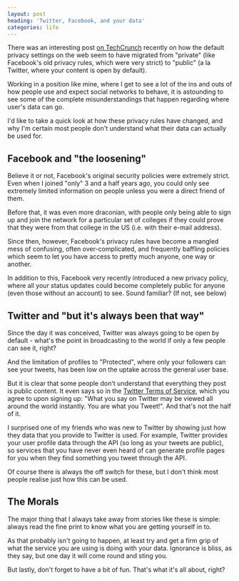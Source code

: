 ```yaml
---
layout: post
heading: 'Twitter, Facebook, and your data'
categories: life
---
```


There was an interesting post [on TechCrunch](http://www.techcrunch.com/2009/12/30/we-all-live-in-public/) recently on how the default privacy settings on the web seem to have migrated from "private" (like Facebook's old privacy rules, which were very strict) to "public" (a la Twitter, where your content is open by default).

Working in a position like mine, where I get to see a lot of the ins and outs of how people use and expect social networks to behave, it is astounding to see some of the complete misunderstandings that happen regarding where user's data can go.

I'd like to take a quick look at how these privacy rules have changed, and why I'm certain most people don't understand what their data can actually be used for.

## Facebook and "the loosening"

<!-- Replace missing image from http://media.chris-alexander.co.uk/wp-content/uploads/2010/01/fblock.png -->

Believe it or not, Facebook's original security policies were extremely strict. Even when I joined "only" 3 and a half years ago, you could only see extremely limited information on people unless you were a direct friend of them.

Before that, it was even more draconian, with people only being able to sign up and join the network for a particular set of colleges if they could prove that they were from that college in the US (i.e. with their e-mail address).

Since then, however, Facebook's privacy rules have become a mangled mess of confusing, often over-complicated, and frequently baffling policies which seem to let you have access to pretty much anyone, one way or another.

In addition to this, Facebook very recently introduced a new privacy policy, where all your status updates could become completely public for anyone (even those without an account) to see. Sound familiar? (If not, see below)

## Twitter and "but it's always been that way"

<!-- Replace missing image from http://media.chris-alexander.co.uk/wp-content/uploads/2010/01/twitteropen.png -->

Since the day it was conceived, Twitter was always going to be open by default - what's the point in broadcasting to the world if only a few people can see it, right?

And the limitation of profiles to "Protected", where only your followers can see your tweets, has been low on the uptake across the general user base.

But it is clear that some people don't understand that everything they post is public content. It even says so in the [Twitter Terms of Service](https://twitter.com/tos), which you agree to upon signing up: "What you say on Twitter may be viewed all around the world instantly. You are what you Tweet!". And that's not the half of it.

I surprised one of my friends who was new to Twitter by showing just how they data that you provide to Twitter is used. For example, Twitter provides your user profile data through the API (so long as your tweets are public), so services that you have never even heard of can generate profile pages for you when they find something you tweet through the API.

Of course there is always the off switch for these, but I don't think most people realise just how this can be used.

## The Morals

The major thing that I always take away from stories like these is simple: always read the fine print to know what you are getting yourself in to.

As that probably isn't going to happen, at least try and get a firm grip of what the service you are using is doing with your data. Ignorance is bliss, as they say, but one day it will come round and sting you.

But lastly, don't forget to have a bit of fun. That's what it's all about, right?